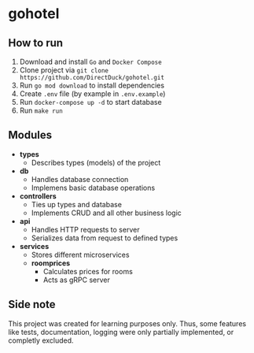 # gohotel

## How to run
1. Download and install `Go` and `Docker Compose`
2. Clone project via `git clone https://github.com/DirectDuck/gohotel.git`
3. Run `go mod download` to install dependencies
4. Create `.env` file (by example in `.env.example`)
5. Run `docker-compose up -d` to start database
6. Run `make run`

## Modules
- **types**
    - Describes types (models) of the project
- **db**
    - Handles database connection
    - Implemens basic database operations
- **controllers**
    - Ties up types and database
    - Implements CRUD and all other business logic
- **api**
    - Handles HTTP requests to server
    - Serializes data from request to defined types
- **services**
    - Stores different microservices
    - **roomprices**
        - Calculates prices for rooms
        - Acts as gRPC server

## Side note
This project was created for learning purposes only.
Thus, some features like tests, documentation, logging were only partially implemented, or completly excluded.
